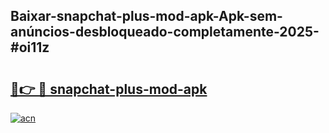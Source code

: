 ## Baixar-snapchat-plus-mod-apk-Apk-sem-anúncios-desbloqueado-completamente-2025-#oi11z

# <h2><a href="https://ainizakaria.my?title=snapchat-plus-mod-apk&ref=22M">🔗👉 🔴 snapchat-plus-mod-apk</a></h2>

[![acn](https://github.com/user-attachments/assets/0f9c940e-d8b0-45ae-aac7-cd30a18b3e1c)](https://ainizakaria.my?title=snapchat-plus-mod-apk&ref=22M)

